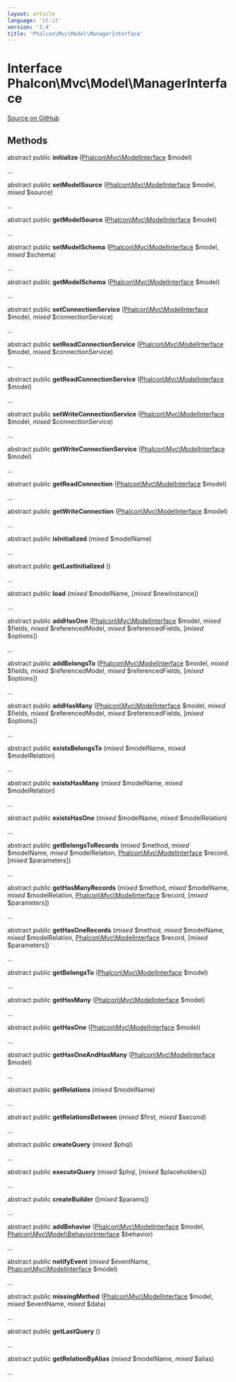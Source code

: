 ```yaml
---
layout: article
language: 'it-it'
version: '3.4'
title: 'Phalcon\Mvc\Model\ManagerInterface'
---
```


# Interface **Phalcon\Mvc\Model\ManagerInterface**

<a href="https://github.com/phalcon/cphalcon/tree/v3.4.0/phalcon/mvc/model/managerinterface.zep" class="btn btn-default btn-sm">Source on GitHub</a>

## Methods

abstract public **initialize** ([Phalcon\Mvc\ModelInterface](/3.4/en/api/Phalcon_Mvc_ModelInterface) $model)

...

abstract public **setModelSource** ([Phalcon\Mvc\ModelInterface](/3.4/en/api/Phalcon_Mvc_ModelInterface) $model, *mixed* $source)

...

abstract public **getModelSource** ([Phalcon\Mvc\ModelInterface](/3.4/en/api/Phalcon_Mvc_ModelInterface) $model)

...

abstract public **setModelSchema** ([Phalcon\Mvc\ModelInterface](/3.4/en/api/Phalcon_Mvc_ModelInterface) $model, *mixed* $schema)

...

abstract public **getModelSchema** ([Phalcon\Mvc\ModelInterface](/3.4/en/api/Phalcon_Mvc_ModelInterface) $model)

...

abstract public **setConnectionService** ([Phalcon\Mvc\ModelInterface](/3.4/en/api/Phalcon_Mvc_ModelInterface) $model, *mixed* $connectionService)

...

abstract public **setReadConnectionService** ([Phalcon\Mvc\ModelInterface](/3.4/en/api/Phalcon_Mvc_ModelInterface) $model, *mixed* $connectionService)

...

abstract public **getReadConnectionService** ([Phalcon\Mvc\ModelInterface](/3.4/en/api/Phalcon_Mvc_ModelInterface) $model)

...

abstract public **setWriteConnectionService** ([Phalcon\Mvc\ModelInterface](/3.4/en/api/Phalcon_Mvc_ModelInterface) $model, *mixed* $connectionService)

...

abstract public **getWriteConnectionService** ([Phalcon\Mvc\ModelInterface](/3.4/en/api/Phalcon_Mvc_ModelInterface) $model)

...

abstract public **getReadConnection** ([Phalcon\Mvc\ModelInterface](/3.4/en/api/Phalcon_Mvc_ModelInterface) $model)

...

abstract public **getWriteConnection** ([Phalcon\Mvc\ModelInterface](/3.4/en/api/Phalcon_Mvc_ModelInterface) $model)

...

abstract public **isInitialized** (*mixed* $modelName)

...

abstract public **getLastInitialized** ()

...

abstract public **load** (*mixed* $modelName, [*mixed* $newInstance])

...

abstract public **addHasOne** ([Phalcon\Mvc\ModelInterface](/3.4/en/api/Phalcon_Mvc_ModelInterface) $model, *mixed* $fields, *mixed* $referencedModel, *mixed* $referencedFields, [*mixed* $options])

...

abstract public **addBelongsTo** ([Phalcon\Mvc\ModelInterface](/3.4/en/api/Phalcon_Mvc_ModelInterface) $model, *mixed* $fields, *mixed* $referencedModel, *mixed* $referencedFields, [*mixed* $options])

...

abstract public **addHasMany** ([Phalcon\Mvc\ModelInterface](/3.4/en/api/Phalcon_Mvc_ModelInterface) $model, *mixed* $fields, *mixed* $referencedModel, *mixed* $referencedFields, [*mixed* $options])

...

abstract public **existsBelongsTo** (*mixed* $modelName, *mixed* $modelRelation)

...

abstract public **existsHasMany** (*mixed* $modelName, *mixed* $modelRelation)

...

abstract public **existsHasOne** (*mixed* $modelName, *mixed* $modelRelation)

...

abstract public **getBelongsToRecords** (*mixed* $method, *mixed* $modelName, *mixed* $modelRelation, [Phalcon\Mvc\ModelInterface](/3.4/en/api/Phalcon_Mvc_ModelInterface) $record, [*mixed* $parameters])

...

abstract public **getHasManyRecords** (*mixed* $method, *mixed* $modelName, *mixed* $modelRelation, [Phalcon\Mvc\ModelInterface](/3.4/en/api/Phalcon_Mvc_ModelInterface) $record, [*mixed* $parameters])

...

abstract public **getHasOneRecords** (*mixed* $method, *mixed* $modelName, *mixed* $modelRelation, [Phalcon\Mvc\ModelInterface](/3.4/en/api/Phalcon_Mvc_ModelInterface) $record, [*mixed* $parameters])

...

abstract public **getBelongsTo** ([Phalcon\Mvc\ModelInterface](/3.4/en/api/Phalcon_Mvc_ModelInterface) $model)

...

abstract public **getHasMany** ([Phalcon\Mvc\ModelInterface](/3.4/en/api/Phalcon_Mvc_ModelInterface) $model)

...

abstract public **getHasOne** ([Phalcon\Mvc\ModelInterface](/3.4/en/api/Phalcon_Mvc_ModelInterface) $model)

...

abstract public **getHasOneAndHasMany** ([Phalcon\Mvc\ModelInterface](/3.4/en/api/Phalcon_Mvc_ModelInterface) $model)

...

abstract public **getRelations** (*mixed* $modelName)

...

abstract public **getRelationsBetween** (*mixed* $first, *mixed* $second)

...

abstract public **createQuery** (*mixed* $phql)

...

abstract public **executeQuery** (*mixed* $phql, [*mixed* $placeholders])

...

abstract public **createBuilder** ([*mixed* $params])

...

abstract public **addBehavior** ([Phalcon\Mvc\ModelInterface](/3.4/en/api/Phalcon_Mvc_ModelInterface) $model, [Phalcon\Mvc\Model\BehaviorInterface](/3.4/en/api/Phalcon_Mvc_Model_BehaviorInterface) $behavior)

...

abstract public **notifyEvent** (*mixed* $eventName, [Phalcon\Mvc\ModelInterface](/3.4/en/api/Phalcon_Mvc_ModelInterface) $model)

...

abstract public **missingMethod** ([Phalcon\Mvc\ModelInterface](/3.4/en/api/Phalcon_Mvc_ModelInterface) $model, *mixed* $eventName, *mixed* $data)

...

abstract public **getLastQuery** ()

...

abstract public **getRelationByAlias** (*mixed* $modelName, *mixed* $alias)

...